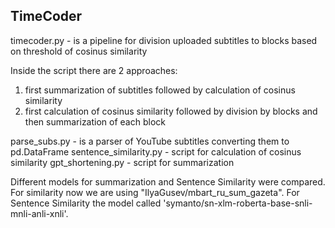 TimeCoder
---------

timecoder.py - is a pipeline for division uploaded subtitles to blocks based on threshold of cosinus similarity

Inside the script there are 2 approaches:
1) first summarization of subtitles followed by calculation of cosinus similarity
2) first calculation of cosinus similarity followed by division by blocks and then summarization of each block

parse_subs.py - is a parser of YouTube subtitles converting them to pd.DataFrame
sentence_similarity.py - script for calculation of cosinus similarity
gpt_shortening.py - script for summarization

Different models for summarization and Sentence Similarity were compared. For similarity now we are using "IlyaGusev/mbart_ru_sum_gazeta". For Sentence Similarity the model called 'symanto/sn-xlm-roberta-base-snli-mnli-anli-xnli'.

